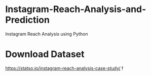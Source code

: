 # Instagram-Reach-Analysis-and-Prediction
 Instagram Reach Analysis using Python

 # Download Dataset
 https://statso.io/instagram-reach-analysis-case-study/
f

